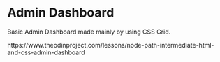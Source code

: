 <h1>Admin Dashboard</h1>
<p>Basic Admin Dashboard made mainly by using CSS Grid.</p>
<p>https://www.theodinproject.com/lessons/node-path-intermediate-html-and-css-admin-dashboard</p>
